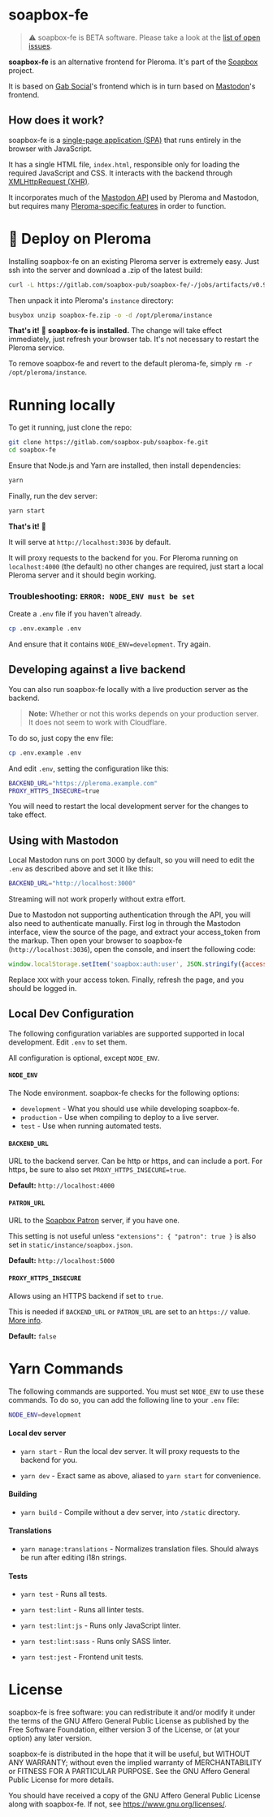 # soapbox-fe

> :warning: soapbox-fe is BETA software.
> Please take a look at the [list of open issues](https://gitlab.com/soapbox-pub/soapbox-fe/-/issues).

**soapbox-fe** is an alternative frontend for Pleroma.
It's part of the [Soapbox](https://soapbox.pub) project.

It is based on [Gab Social](https://code.gab.com/gab/social/gab-social)'s frontend which is in turn based on [Mastodon](https://github.com/tootsuite/mastodon/)'s frontend.

## How does it work?

soapbox-fe is a [single-page application (SPA)](https://en.wikipedia.org/wiki/Single-page_application) that runs entirely in the browser with JavaScript.

It has a single HTML file, `index.html`, responsible only for loading the required JavaScript and CSS.
It interacts with the backend through [XMLHttpRequest (XHR)](https://developer.mozilla.org/en-US/docs/Web/API/XMLHttpRequest).

It incorporates much of the [Mastodon API](https://docs.joinmastodon.org/methods/) used by Pleroma and Mastodon, but requires many [Pleroma-specific features](https://docs-develop.pleroma.social/backend/API/differences_in_mastoapi_responses/) in order to function.

# :rocket: Deploy on Pleroma

Installing soapbox-fe on an existing Pleroma server is extremely easy.
Just ssh into the server and download a .zip of the latest build:

```sh
curl -L https://gitlab.com/soapbox-pub/soapbox-fe/-/jobs/artifacts/v0.9/download?job=build-production -o soapbox-fe.zip
```

Then unpack it into Pleroma's `instance` directory:

```sh
busybox unzip soapbox-fe.zip -o -d /opt/pleroma/instance
```

**That's it!** :tada:
**soapbox-fe is installed.**
The change will take effect immediately, just refresh your browser tab.
It's not necessary to restart the Pleroma service.

To remove soapbox-fe and revert to the default pleroma-fe, simply `rm -r /opt/pleroma/instance`.

# Running locally

To get it running, just clone the repo:

```sh
git clone https://gitlab.com/soapbox-pub/soapbox-fe.git
cd soapbox-fe
```

Ensure that Node.js and Yarn are installed, then install dependencies:

```sh
yarn
```

Finally, run the dev server:

```sh
yarn start
```

**That's it!** :tada:

It will serve at `http://localhost:3036` by default.

It will proxy requests to the backend for you.
For Pleroma running on `localhost:4000` (the default) no other changes are required, just start a local Pleroma server and it should begin working.

### Troubleshooting: `ERROR: NODE_ENV must be set`

Create a `.env` file if you haven't already.

```sh
cp .env.example .env
```

And ensure that it contains `NODE_ENV=development`.
Try again.

## Developing against a live backend

You can also run soapbox-fe locally with a live production server as the backend.

> **Note:** Whether or not this works depends on your production server. It does not seem to work with Cloudflare.

To do so, just copy the env file:

```sh
cp .env.example .env
```

And edit `.env`, setting the configuration like this:

```sh
BACKEND_URL="https://pleroma.example.com"
PROXY_HTTPS_INSECURE=true
```

You will need to restart the local development server for the changes to take effect.

## Using with Mastodon

Local Mastodon runs on port 3000 by default, so you will need to edit the `.env` as described above and set it like this:

```sh
BACKEND_URL="http://localhost:3000"
```

Streaming will not work properly without extra effort.

Due to Mastodon not supporting authentication through the API, you will also need to authenticate manually.
First log in through the Mastodon interface, view the source of the page, and extract your access_token from the markup.
Then open your browser to soapbox-fe (`http://localhost:3036`), open the console, and insert the following code:

```js
window.localStorage.setItem('soapbox:auth:user', JSON.stringify({access_token: "XXX"}));
```

Replace `XXX` with your access token.
Finally, refresh the page, and you should be logged in.

## Local Dev Configuration

The following configuration variables are supported supported in local development.
Edit `.env` to set them.

All configuration is optional, except `NODE_ENV`.

#### `NODE_ENV`

The Node environment.
soapbox-fe checks for the following options:

- `development` - What you should use while developing soapbox-fe.
- `production` - Use when compiling to deploy to a live server.
- `test` - Use when running automated tests.

#### `BACKEND_URL`

URL to the backend server.
Can be http or https, and can include a port.
For https, be sure to also set `PROXY_HTTPS_INSECURE=true`.

**Default:** `http://localhost:4000`

#### `PATRON_URL`

URL to the [Soapbox Patron](https://gitlab.com/soapbox-pub/soapbox-patron) server, if you have one.

This setting is not useful unless `"extensions": { "patron": true }` is also set in `static/instance/soapbox.json`.

**Default:** `http://localhost:5000`

#### `PROXY_HTTPS_INSECURE`

Allows using an HTTPS backend if set to `true`.

This is needed if `BACKEND_URL` or `PATRON_URL` are set to an `https://` value.
[More info](https://stackoverflow.com/a/48624590/8811886).

**Default:** `false`

# Yarn Commands

The following commands are supported.
You must set `NODE_ENV` to use these commands.
To do so, you can add the following line to your `.env` file:

```sh
NODE_ENV=development
```

#### Local dev server
- `yarn start` - Run the local dev server. It will proxy requests to the backend for you.

- `yarn dev` - Exact same as above, aliased to `yarn start` for convenience.

#### Building
- `yarn build` - Compile without a dev server, into `/static` directory.

#### Translations
- `yarn manage:translations` - Normalizes translation files. Should always be run after editing i18n strings.

#### Tests
- `yarn test` - Runs all tests.

- `yarn test:lint` - Runs all linter tests.

- `yarn test:lint:js` - Runs only JavaScript linter.

- `yarn test:lint:sass` - Runs only SASS linter.

- `yarn test:jest` - Frontend unit tests.

# License

soapbox-fe is free software: you can redistribute it and/or modify
it under the terms of the GNU Affero General Public License as published by
the Free Software Foundation, either version 3 of the License, or
(at your option) any later version.

soapbox-fe is distributed in the hope that it will be useful,
but WITHOUT ANY WARRANTY; without even the implied warranty of
MERCHANTABILITY or FITNESS FOR A PARTICULAR PURPOSE.  See the
GNU Affero General Public License for more details.

You should have received a copy of the GNU Affero General Public License
along with soapbox-fe.  If not, see <https://www.gnu.org/licenses/>.
